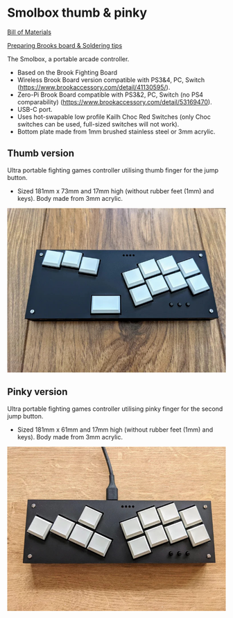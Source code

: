 # Smolbox thumb & pinky

[Bill of Materials](docs/BOM.md)

[Preparing Brooks board & Soldering tips](docs/brooks_prepare.md)

The Smolbox, a portable arcade controller.

* Based on the Brook Fighting Board 
* Wireless Brook Board version compatible with 
PS3&4, PC, Switch (https://www.brookaccessory.com/detail/41130595/). 
* Zero-Pi Brook Board compatible with 
PS3&2, PC, Switch (no PS4 comparability) (https://www.brookaccessory.com/detail/53169470).
* USB-C port.
* Uses hot-swapable low profile Kailh Choc Red Switches (only Choc switches can be used, full-sized switches will not work).
* Bottom plate made from 1mm brushed stainless steel or 3mm acrylic.


## Thumb version
Ultra portable fighting games controller utilising thumb finger for the jump button.
* Sized 181mm x 73mm and 17mm high (without rubber feet (1mm) and keys). Body made from 3mm acrylic.

![alt text](docs/thumb.jpg "Smolbox Thumb")

## Pinky version
Ultra portable fighting games controller utilising pinky finger for the second jump button.
* Sized 181mm x 61mm and 17mm high (without rubber feet (1mm) and keys). Body made from 3mm acrylic.

![alt text](docs/pinky.jpg "Smolbox Pinky")
